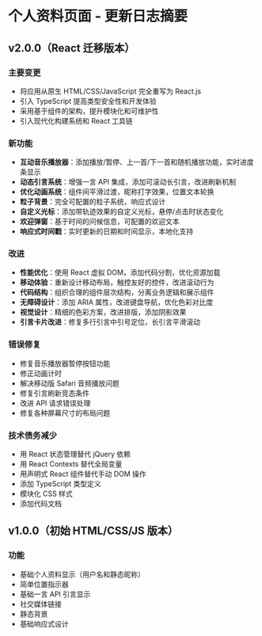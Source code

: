 # 个人资料页面 - 更新日志摘要

## v2.0.0（React 迁移版本）

### 主要变更
- 将应用从原生 HTML/CSS/JavaScript 完全重写为 React.js
- 引入 TypeScript 提高类型安全性和开发体验
- 采用基于组件的架构，提升模块化和可维护性
- 引入现代化构建系统和 React 工具链

### 新功能
- **互动音乐播放器**：添加播放/暂停、上一首/下一首和随机播放功能，实时进度条显示
- **动态引言系统**：增强一言 API 集成，添加可滚动长引言，改进刷新机制
- **优化动画系统**：组件间平滑过渡，昵称打字效果，位置文本轮换
- **粒子背景**：完全可配置的粒子系统，响应式设计
- **自定义光标**：添加带轨迹效果的自定义光标，悬停/点击时状态变化
- **欢迎弹窗**：基于时间的问候信息，可配置的欢迎文本
- **响应式时间戳**：实时更新的日期和时间显示，本地化支持

### 改进
- **性能优化**：使用 React 虚拟 DOM，添加代码分割，优化资源加载
- **移动体验**：重新设计移动布局，触控友好的控件，改进滚动行为
- **代码结构**：组织合理的组件层次结构，分离业务逻辑和展示组件
- **无障碍设计**：添加 ARIA 属性，改进键盘导航，优化色彩对比度
- **视觉设计**：精细的色彩方案，改进排版，添加阴影效果
- **引言卡片改进**：修复多行引言中引号定位，长引言平滑滚动

### 错误修复
- 修复音乐播放器暂停按钮功能
- 修正动画计时
- 解决移动版 Safari 音频播放问题
- 修复引言刷新竞态条件
- 改进 API 请求错误处理
- 修复各种屏幕尺寸的布局问题

### 技术债务减少
- 用 React 状态管理替代 jQuery 依赖
- 用 React Contexts 替代全局变量
- 用声明式 React 组件替代手动 DOM 操作
- 添加 TypeScript 类型定义
- 模块化 CSS 样式
- 添加代码文档

## v1.0.0（初始 HTML/CSS/JS 版本）

### 功能
- 基础个人资料显示（用户名和静态昵称）
- 简单位置指示器
- 基础一言 API 引言显示
- 社交媒体链接
- 静态背景
- 基础响应式设计 
